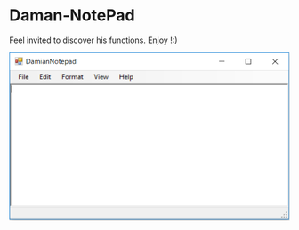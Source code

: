# Daman-NotePad
Feel invited to discover his functions.
Enjoy !:)

![](images/Damian%20NotePad.PNG)

